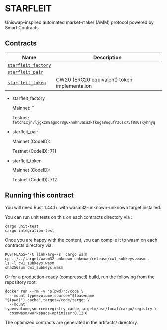 # STARFLEIT

Uniswap-inspired automated market-maker (AMM) protocol powered by Smart Contracts.

## Contracts

| Name                                               | Description                                  |
| -------------------------------------------------- | -------------------------------------------- |
| [`starfleit_factory`](contracts/starfleit_factory) |                                              |
| [`starfleit_pair`](contracts/starfleit_pair)       |                                              |
| [`starfleit_token`](contracts/starfleit_token)     | CW20 (ERC20 equivalent) token implementation |

* starfleit_factory

   Mainnet: ``

   Testnet: `fetch1xjn7ljgkzn8agscr8g6xnnhn3azu3kfkuga8uqufr36sc75f8s0sxyhnyq`

* starfleit_pair

   Mainnet (CodeID): 

   Testnet (CodeID): 711

* starfleit_token

   Mainnet (CodeID): 

   Testnet (CodeID): 712

## Running this contract

You will need Rust 1.44.1+ with wasm32-unknown-unknown target installed.

You can run unit tests on this on each contracts directory via :

```
cargo unit-test
cargo integration-test
```

Once you are happy with the content, you can compile it to wasm on each contracts directory via:

```
RUSTFLAGS='-C link-arg=-s' cargo wasm
cp ../../target/wasm32-unknown-unknown/release/cw1_subkeys.wasm .
ls -l cw1_subkeys.wasm
sha256sum cw1_subkeys.wasm
```

Or for a production-ready (compressed) build, run the following from the repository root:

```
docker run --rm -v "$(pwd)":/code \
  --mount type=volume,source="$(basename "$(pwd)")_cache",target=/code/target \
  --mount type=volume,source=registry_cache,target=/usr/local/cargo/registry \
  cosmwasm/workspace-optimizer:0.12.6
```

The optimized contracts are generated in the artifacts/ directory.
